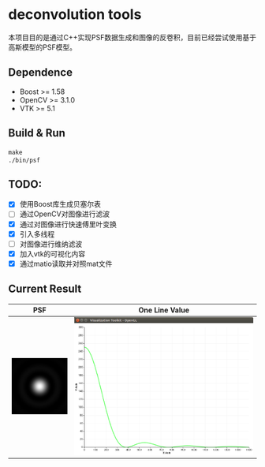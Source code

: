 # deconvolution tools

本项目目的是通过C++实现PSF数据生成和图像的反卷积，目前已经尝试使用基于高斯模型的PSF模型。

## Dependence
- Boost >= 1.58
- OpenCV >= 3.1.0
- VTK >= 5.1

## Build & Run
```
make
./bin/psf
```

## TODO:
- [x] 使用Boost库生成贝塞尔表
- [ ] 通过OpenCV对图像进行滤波
- [x] 通过对图像进行快速傅里叶变换
- [x] 引入多线程
- [ ] 对图像进行维纳滤波
- [x] 加入vtk的可视化内容
- [x] 通过matio读取并对照mat文件

## Current Result
|PSF|One Line Value|
|:---:|:---:|
|![PSF](images/Complete_PSF.png)|![Born&wolf](images/born_wolf.png)|